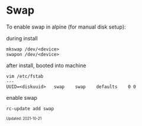 Swap
===

To enable swap in alpine (for manual disk setup):

during install
```
mkswap /dev/<device>
swapon /dev/<device>
```

after install, booted into machine
```
vim /etc/fstab
---
UUID=<diskuuid>   swap    swap    defaults    0 0
```

enable swap
```
rc-update add swap
```

<sub><sup>Updated: 2021-10-21</sup></sub>
